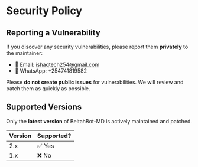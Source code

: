 # Security Policy

## Reporting a Vulnerability

If you discover any security vulnerabilities, please report them **privately** to the maintainer:

- 📧 Email: ishaqtech254@gmail.com
- 📱 WhatsApp: +254741819582

Please **do not create public issues** for vulnerabilities. We will review and patch them as quickly as possible.

## Supported Versions

Only the **latest version** of BeltahBot-MD is actively maintained and patched.

| Version | Supported? |
|---------|------------|
| 2.x     | ✅ Yes |
| 1.x     | ❌ No  |
